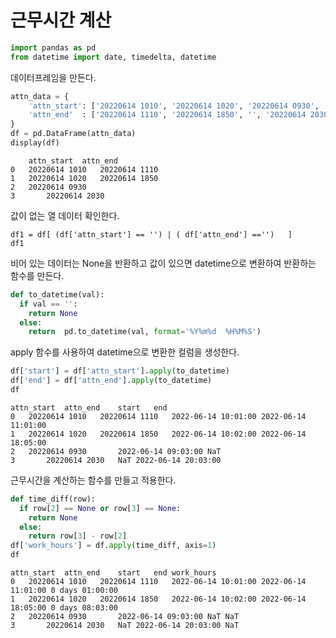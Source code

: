 # 근무시간 계산 


```python
import pandas as pd 
from datetime import date, timedelta, datetime
```



데이터프레임을 만든다. 


```python 
attn_data = {
    'attn_start': ['20220614 1010', '20220614 1020', '20220614 0930', ''],
    'attn_end'  : ['20220614 1110', '20220614 1850', '', '20220614 2030']
}
df = pd.DataFrame(attn_data)
display(df)
```
```
	attn_start	attn_end
0	20220614 1010	20220614 1110
1	20220614 1020	20220614 1850
2	20220614 0930	
3		20220614 2030
```

값이 없는 열 데이터 확인한다. 

```pytho 
df1 = df[ (df['attn_start'] == '') | ( df['attn_end'] =='')   ]
df1
```



비어 있는 데이터는 None을 반환하고 값이 있으면 datetime으로 변환하여 반환하는 함수를 만든다.

```python 
def to_datetime(val):
  if val == '':
    return None
  else:
    return  pd.to_datetime(val, format='%Y%m%d  %H%M%S') 
```


apply 함수를 사용하여 datetime으로 변환한 컬럼을 생성한다.
```python
df['start'] = df['attn_start'].apply(to_datetime)
df['end'] = df['attn_end'].apply(to_datetime)
df
```    
```
attn_start	attn_end	start	end
0	20220614 1010	20220614 1110	2022-06-14 10:01:00	2022-06-14 11:01:00
1	20220614 1020	20220614 1850	2022-06-14 10:02:00	2022-06-14 18:05:00
2	20220614 0930		2022-06-14 09:03:00	NaT
3		20220614 2030	NaT	2022-06-14 20:03:00
```

근무시간을 계산하는 함수를 만들고 적용한다.
```python
def time_diff(row):
  if row[2] == None or row[3] == None:
    return None
  else:
    return row[3] - row[2]
df['work_hours'] = df.apply(time_diff, axis=1)  
df
```

```
attn_start	attn_end	start	end	work_hours
0	20220614 1010	20220614 1110	2022-06-14 10:01:00	2022-06-14 11:01:00	0 days 01:00:00
1	20220614 1020	20220614 1850	2022-06-14 10:02:00	2022-06-14 18:05:00	0 days 08:03:00
2	20220614 0930		2022-06-14 09:03:00	NaT	NaT
3		20220614 2030	NaT	2022-06-14 20:03:00	NaT
```
